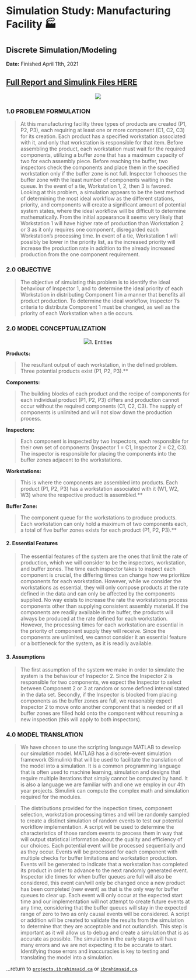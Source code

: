 # Simulation Study: Manufacturing Facility 🏭

## Discrete Simulation/Modeling

**Date:** Finished April 11th, 2021

## [Full Report and Simulink Files HERE](https://github.com/1brahimsaid/simulationstudy)

<p align="center">
  <img src="https://user-images.githubusercontent.com/86809275/124993672-afe53780-e012-11eb-95b2-7ad439b001d2.jpeg"/>
</p>

### 1.0  PROBLEM FORMULATION

> At this manufacturing facility three types of products are created (P1, P2, P3), each requiring at least one or more component (C1, C2, C3) for its creation. Each product has a specified workstation associated with it, and only that workstation is responsible for that item. Before assembling the product, each workstation must wait for the required components, utilizing a buffer zone that has a maximum capacity of two for each assembly piece. Before reaching the buffer, two inspectors check the components and place them in the specified workstation only if the buffer zone is not full. Inspector 1 chooses the buffer zone with the least number of components waiting in the queue. In the event of a tie, Workstation 1, 2, then 3 is favored. Looking at this problem, a simulation appears to be the best method of determining the most ideal workflow as the different stations, priority, and components will create a significant amount of potential system states, where the ideal workflow will be difficult to determine mathematically. From the initial appearance it seems very likely that Workstation 1 will have higher rate of production than Workstation 2 or 3 as it only requires one component, disregarded each Workstation’s processing time. In event of a tie, Workstation 1 will possibly be lower in the priority list, as the increased priority will increase the production rate in addition to the already increased production from the one component requirement. 

### 2.0  OBJECTIVE

> The objective of simulating this problem is to identify the ideal behaviour of Inspector 1, and to determine the ideal priority of each Workstation in distributing Component 1 in a manner that benefits all product production. To determine the ideal workflow, Inspector 1’s criteria to distribute Component 1 must be changed, as well as the priority of each Workstation when a tie occurs. 

### 2.0 MODEL CONCEPTUALIZATION


<p align="center">
  <img src="https://user-images.githubusercontent.com/86809275/124993694-b4115500-e012-11eb-895d-d1d6163f51c3.jpeg/>
</p>

#### 1. Entities

**Products:** 
> The resultant output of each workstation, in the defined problem. Three potential products exist (P1, P2, P3).** 

**Components:** 
> The building blocks of each product and the recipe of components for each individual product (P1, P2, P3) differs and production cannot occur without the required components (C1, C2, C3). The supply of components is unlimited and will not slow down the production process. 

**Inspectors:**
> Each component is inspected by two Inspectors, each responsible for their own set of components (Inspector 1 = C1, Inspector 2 = C2, C3).  The inspector is responsible for placing the components into the buffer zones adjacent to the workstations. 

**Workstations:**
> This is where the components are assembled into products. Each product (P1, P2, P3) has a workstation associated with it (W1, W2, W3) where the respective product is assembled.**  

**Buffer Zone:**
> The component queue for the workstations to produce products. Each workstation can only hold a maximum of two components each, a total of five buffer zones exists for each product (P1, P2, P3).** 

#### 2. Essential Features

> The essential features of the system are the ones that limit the rate of production, which we will consider to be the inspectors, workstation, and buffer zones. The time each inspector takes to inspect each component is crucial, the differing times can change how we prioritize components for each workstation. However, while we consider the workstations as essential, they will only compose products at the rate defined in the data and can only be affected by the components supplied. No way exists to increase the rate the workstations process components other than supplying consistent assembly material. If the components are readily available in the buffer, the products will always be produced at the rate defined for each workstation. However, the processing times for each workstation are essential in the priority of component supply they will receive. Since the components are unlimited, we cannot consider it an essential feature or a bottleneck for the system, as it is readily available.  

#### 3. Assumptions 

> The first assumption of the system we make in order to simulate the system is the behaviour of Inspector 2. Since the Inspector 2 is responsible for two components, we expect the Inspector to select between Component 2 or 3 at random or some defined interval stated in the data set. Secondly, if the Inspector is blocked from placing components as the buffer zones are full, we reasonably expect Inspector 2 to move onto another component that is needed or if all buffer zones are filled hold onto the component without resuming a new inspection (this will apply to both inspectors).  

### 4.0  MODEL TRANSLATION

> We have chosen to use the scripting language MATLAB to develop our simulation model. MATLAB has a discrete-event simulation framework (Simulink) that will be used to facilitate the translation of the model into a simulation. It is a common programming language that is often used to machine learning, simulation and designs that require multiple iterations that simply cannot be computed by hand. It is also a language we are familiar with and one we employ in our 4th year projects. Simulink can compute the complex math and simulation required for the modules.  

> The distributions provided for the inspection times, component selection, workstation processing times and will be randomly sampled to create a distinct simulation of random events to test our potential workflow implementation. A script will be used to determine the characteristics of those random events to process them in way that will output statistical information about the quality and efficiency of our choices. Each potential event will be processed sequentially and as they occur. Events will be processed for each component with multiple checks for buffer limitations and workstation production. Events will be generated to indicate that a workstation has completed its product in order to advance to the next randomly generated event. Inspector idle times for when buffer queues are full will also be considered, this event can/will only be changed once a new product has been completed (new event) as that is the only way for buffer queues to clear up. Each event will only occur at the expected start time and our implementation will not attempt to create future events at any time, considering that the buffer queues will stay in the expected range of zero to two as only causal events will be considered. A script or addition will be created to validate the results from the simulation to determine that they are acceptable and not outlandish. This step is important as it will allow us to debug and create a simulation that is as accurate as possible. The simulation in the early stages will have many errors and we are not expecting it to be accurate to start. Identifying those errors and inaccuracies is key to testing and translating the model into a simulation. 

...return to [`projects.ibrahimsaid.ca`](https://projects.ibrahimsaid.ca/) or [`ibrahimsaid.ca`](https://www.ibrahimsaid.ca/).
